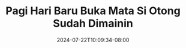 --- 
title: "Pagi Hari Baru Buka Mata Si Otong Sudah Dimainin"
description: "video  video bokep Pagi Hari Baru Buka Mata Si Otong Sudah Dimainin simontox durasi panjang baru"
date: 2024-07-22T10:09:34-08:00
file_code: "83blz3q56em6"
draft: false
cover: "9xto9a97uz3qo86f.jpg"
tags: ["Pagi", "Hari", "Baru", "Buka", "Mata", "Otong", "Sudah", "Dimainin", "bokep-indo", "bokep-viral", "bokep-ig"]
length: 261
fld_id: "1413958"
foldername: "3we santuy"
categories: ["3we santuy"]
views: 23
---